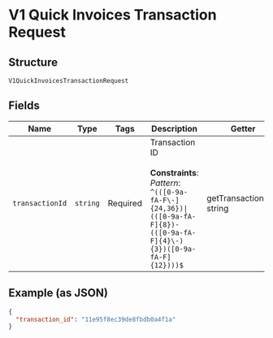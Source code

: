 
# V1 Quick Invoices Transaction Request

## Structure

`V1QuickInvoicesTransactionRequest`

## Fields

| Name | Type | Tags | Description | Getter | Setter |
|  --- | --- | --- | --- | --- | --- |
| `transactionId` | `string` | Required | Transaction ID<br><br>**Constraints**: *Pattern*: `^(([0-9a-fA-F\-]{24,36})\|(([0-9a-fA-F]{8})-(([0-9a-fA-F]{4}\-){3})([0-9a-fA-F]{12})))$` | getTransactionId(): string | setTransactionId(string transactionId): void |

## Example (as JSON)

```json
{
  "transaction_id": "11e95f8ec39de8fbdb0a4f1a"
}
```

